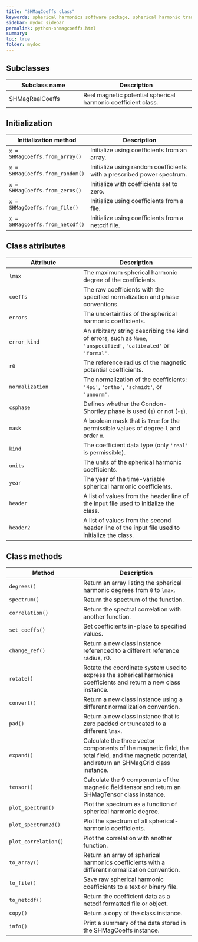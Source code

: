 ```yaml
---
title: "SHMagCoeffs class"
keywords: spherical harmonics software package, spherical harmonic transform, legendre functions, multitaper spectral analysis, fortran, Python, gravity, magnetic field
sidebar: mydoc_sidebar
permalink: python-shmagcoeffs.html
summary:
toc: true
folder: mydoc
---
```


<style>
table:nth-of-type(n) {
    display:table;
    width:100%;
}
table:nth-of-type(n) th:nth-of-type(2) {
    width:60%;
}
</style>

## Subclasses

| Subclass name | Description |
| ------------- | ----------- |
| SHMagRealCoeffs | Real magnetic potential spherical harmonic coefficient class. |

## Initialization

| Initialization method | Description |
| --------------------- | ----------- |
| `x = SHMagCoeffs.from_array()` | Initialize using coefficients from an array. |
| `x = SHMagCoeffs.from_random()` | Initialize using random coefficients with a prescribed power spectrum. |
| `x = SHMagCoeffs.from_zeros()` | Initialize with coefficients set to zero. |
| `x = SHMagCoeffs.from_file()` | Initialize using coefficients from a file. |
| `x = SHMagCoeffs.from_netcdf()` | Initialize using coefficients from a netcdf file. |

## Class attributes

| Attribute | Description |
| --------- | ----------- |
| `lmax` | The maximum spherical harmonic degree of the coefficients. |
| `coeffs` | The raw coefficients with the specified normalization and phase conventions. |
| `errors` | The uncertainties of the spherical harmonic coefficients. |
| `error_kind` | An arbitrary string describing the kind of errors, such as `None`, `'unspecified'`, `'calibrated'` or `'formal'`. |
| `r0` | The reference radius of the magnetic potential coefficients. |
| `normalization` | The normalization of the coefficients: `'4pi'`, `'ortho'`, `'schmidt'`, or `'unnorm'`.|
| `csphase` | Defines whether the Condon-Shortley phase is used (`1`) or not (`-1`). |
| `mask` | A boolean mask that is `True` for the permissible values of degree `l` and order `m`. |
| `kind` | The coefficient data type (only `'real'` is permissible). |
| `units` | The units of the spherical harmonic coefficients. |
| `year` | The year of the time-variable spherical harmonic coefficients. |
| `header` | A list of values from the header line of the input file used to initialize the class. |
| `header2` | A list of values from the second header line of the input file used to initialize the class. |

## Class methods

| Method | Description |
| ------ | ----------- |
| `degrees()` | Return an array listing the spherical harmonic degrees from `0` to `lmax`. |
| `spectrum()` | Return the spectrum of the function. |
| `correlation()` | Return the spectral correlation with another function. |
| `set_coeffs()` | Set coefficients in-place to specified values.|
| `change_ref()` | Return a new class instance referenced to a different reference radius, r0. |
| `rotate()` | Rotate the coordinate system used to express the spherical harmonics coefficients and return a new class instance.|
| `convert()` | Return a new class instance using a different normalization convention. |
| `pad()` | Return a new class instance that is zero padded or truncated to a different `lmax`. |
| `expand()` | Calculate the three vector components of the magnetic field, the total field, and the magnetic potential, and return an SHMagGrid class instance. |
| `tensor()` | Calculate the 9 components of the magnetic field tensor and return an SHMagTensor class instance. |
| `plot_spectrum()` | Plot the spectrum as a function of spherical harmonic degree. |
| `plot_spectrum2d()` | Plot the spectrum of all spherical-harmonic coefficients. |
| `plot_correlation()` | Plot the correlation with another function. |
| `to_array()` | Return an array of spherical harmonics coefficients with a different normalization convention. |
| `to_file()` | Save raw spherical harmonic coefficients to a text or binary file. |
| `to_netcdf()` | Return the coefficient data as a netcdf formatted file or object. |
| `copy()` | Return a copy of the class instance. |
| `info()` | Print a summary of the data stored in the SHMagCoeffs instance.|
